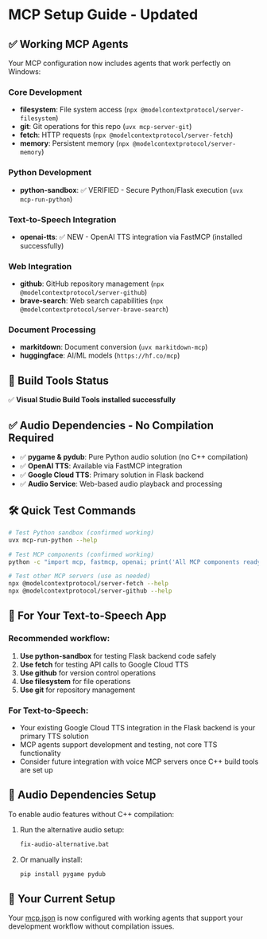 # MCP Setup Guide - Updated

## ✅ Working MCP Agents 

Your MCP configuration now includes agents that work perfectly on Windows:

### Core Development
- **filesystem**: File system access (`npx @modelcontextprotocol/server-filesystem`)
- **git**: Git operations for this repo (`uvx mcp-server-git`)
- **fetch**: HTTP requests (`npx @modelcontextprotocol/server-fetch`)
- **memory**: Persistent memory (`npx @modelcontextprotocol/server-memory`)

### Python Development
- **python-sandbox**: ✅ VERIFIED - Secure Python/Flask execution (`uvx mcp-run-python`)

### Text-to-Speech Integration
- **openai-tts**: ✅ NEW - OpenAI TTS integration via FastMCP (installed successfully)

### Web Integration
- **github**: GitHub repository management (`npx @modelcontextprotocol/server-github`)
- **brave-search**: Web search capabilities (`npx @modelcontextprotocol/server-brave-search`)

### Document Processing
- **markitdown**: Document conversion (`uvx markitdown-mcp`)
- **huggingface**: AI/ML models (`https://hf.co/mcp`)

## 🔧 Build Tools Status

✅ **Visual Studio Build Tools installed successfully**

## ✅ Audio Dependencies - No Compilation Required

- ✅ **pygame & pydub**: Pure Python audio solution (no C++ compilation)
- ✅ **OpenAI TTS**: Available via FastMCP integration
- ✅ **Google Cloud TTS**: Primary solution in Flask backend
- ✅ **Audio Service**: Web-based audio playback and processing

## 🛠 Quick Test Commands

```bash
# Test Python sandbox (confirmed working)
uvx mcp-run-python --help

# Test MCP components (confirmed working)  
python -c "import mcp, fastmcp, openai; print('All MCP components ready!')"

# Test other MCP servers (use as needed)
npx @modelcontextprotocol/server-fetch --help
npx @modelcontextprotocol/server-github --help
```

## 🎯 For Your Text-to-Speech App

### Recommended workflow:
1. **Use python-sandbox** for testing Flask backend code safely
2. **Use fetch** for testing API calls to Google Cloud TTS
3. **Use github** for version control operations
4. **Use filesystem** for file operations
5. **Use git** for repository management

### For Text-to-Speech:
- Your existing Google Cloud TTS integration in the Flask backend is your primary TTS solution
- MCP agents support development and testing, not core TTS functionality
- Consider future integration with voice MCP servers once C++ build tools are set up

## 🔧 Audio Dependencies Setup

To enable audio features without C++ compilation:

1. Run the alternative audio setup:
   ```bash
   fix-audio-alternative.bat
   ```

2. Or manually install:
   ```bash
   pip install pygame pydub
   ```

## 🚀 Your Current Setup

Your [mcp.json](./mcp.json) is now configured with working agents that support your development workflow without compilation issues.
